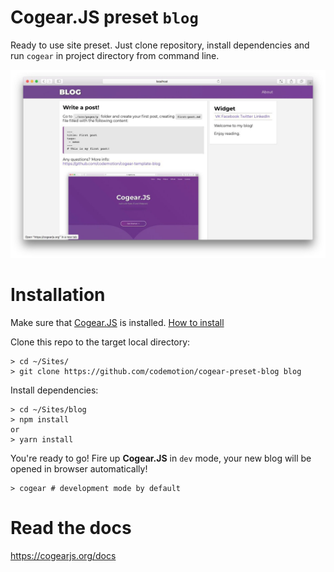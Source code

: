 # Cogear.JS preset `blog`

Ready to use site preset. Just clone repository, install dependencies and run `cogear` in project directory from command line.

![screenshot](https://github.com/codemotion/cogear-theme-blog/raw/master/screenshot.jpg)

# Installation

Make sure that [Cogear.JS](https://cogearjs.org) is installed. [How to install](https://cogearjs.org/docs/)

Clone this repo to the target local directory:
``` shell
> cd ~/Sites/
> git clone https://github.com/codemotion/cogear-preset-blog blog
```

Install dependencies:
``` shell
> cd ~/Sites/blog
> npm install
or
> yarn install
```

You're ready to go! Fire up **Cogear.JS** in `dev` mode, your new blog will be opened in browser automatically!
``` shell
> cogear # development mode by default
```

# Read the docs
https://cogearjs.org/docs